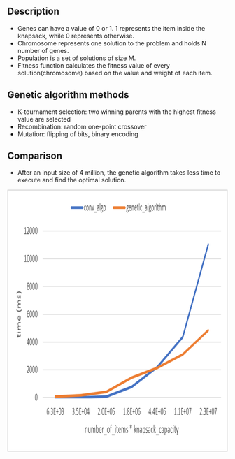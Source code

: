 ## Description

- Genes can have a value of 0 or 1. 1 represents the item inside the knapsack, while 0 represents otherwise.
- Chromosome represents one solution to the problem and holds N number of genes.
- Population is a set of solutions of size M.
- Fitness function calculates the fitness value of every solution(chromosome) based on the value and weight of each item.

## Genetic algorithm methods

- K-tournament selection: two winning parents with the highest fitness value are selected
- Recombination: random one-point crossover
- Mutation: flipping of bits, binary encoding


## Comparison

- After an input size of 4 million, the genetic algorithm takes less time to execute and find the optimal solution.

<img alt="Comparison of execution times of solving knapsack problem using a conventional algorithm and genetic algorithm" height="600" src="/plots/conv_vs_genetic.png" width="600"/>
